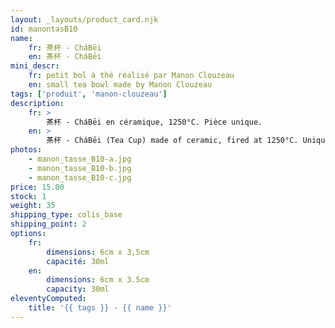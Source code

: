 ```yaml
---
layout: _layouts/product_card.njk
id: manontasB10
name:
    fr: 茶杯 - CháBēi
    en: 茶杯 - CháBēi
mini_descr:
    fr: petit bol à thé réalisé par Manon Clouzeau
    en: small tea bowl made by Manon Clouzeau
tags: ['produit', 'manon-clouzeau']
description: 
    fr: >
        茶杯 - CháBēi en céramique, 1250°C. Pièce unique.
    en: >
        茶杯 - CháBēi (Tea Cup) made of ceramic, fired at 1250°C. Unique piece.
photos:
    - manon_tasse_B10-a.jpg
    - manon_tasse_B10-b.jpg
    - manon_tasse_B10-c.jpg
price: 15.00
stock: 1
weight: 35
shipping_type: colis_base
shipping_point: 2
options:
    fr:
        dimensions: 6cm x 3,5cm
        capacité: 30ml
    en:
        dimensions: 6cm x 3.5cm
        capacity: 30ml
eleventyComputed:
    title: '{{ tags }} - {{ name }}'
---
```

